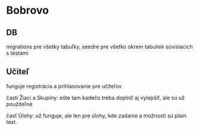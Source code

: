 # Bobrovo

## DB 
migrations pre všetky tabuľky, seedre pre všetko okrem tabuliek súvisiacich s testami

## Učiteľ 

funguje registrácia a prihlasovanie pre učiteľov

časti Žiaci a Skupiny: ešte tam kadečo treba doplniť aj vylepšiť, ale sú už použiteľné

časť Úlohy: už funguje, ale len pre úlohy, kde zadanie a možnosti sú plain text.

